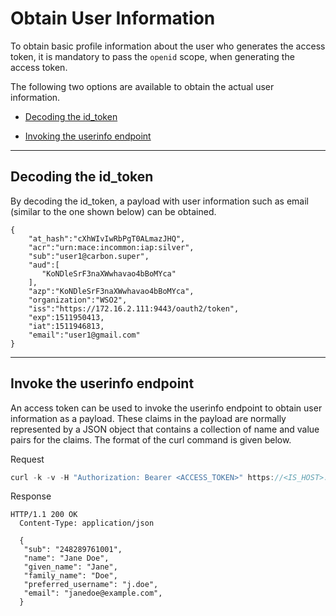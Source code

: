 # Obtain User Information

To obtain basic profile information about the user who generates the access token, it is mandatory to pass the `openid` scope,
when generating the access token.

The following two options are available to obtain the actual user information.

  -   [Decoding the id_token](#decoding-the-id_token) 

  -   [Invoking the userinfo endpoint](#invoking-the-userinfo-endpoint)

---

## Decoding the id_token

By decoding the id_token, a payload with user information such as email (similar to the one shown below) can be obtained.
    
    { 
        "at_hash":"cXhWIvIwRbPgT0ALmazJHQ",
        "acr":"urn:mace:incommon:iap:silver",
        "sub":"user1@carbon.super",
        "aud":[
           "KoNDleSrF3naXWwhavao4bBoMYca"
        ],
        "azp":"KoNDleSrF3naXWwhavao4bBoMYca",
        "organization":"WSO2",
        "iss":"https://172.16.2.111:9443/oauth2/token",
        "exp":1511950413,
        "iat":1511946813,
        "email":"user1@gmail.com"
    }

---

## Invoke the userinfo endpoint

An access token can be used to invoke the userinfo endpoint to obtain user information as a payload. These claims in the
payload are normally represented by a JSON object that contains a collection of name and value pairs for the claims.
The format of the curl command is given below.

Request

``` java
curl -k -v -H "Authorization: Bearer <ACCESS_TOKEN>" https://<IS_HOST>:<IS_PORT>/userinfo
```
 
 Response
 
```
HTTP/1.1 200 OK
  Content-Type: application/json

  {
   "sub": "248289761001",
   "name": "Jane Doe",
   "given_name": "Jane",
   "family_name": "Doe",
   "preferred_username": "j.doe",
   "email": "janedoe@example.com",
  }
```
